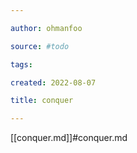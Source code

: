 ```yaml
---

author: ohmanfoo

source: #todo

tags: 

created: 2022-08-07

title: conquer

---
```

[[conquer.md]]#conquer.md